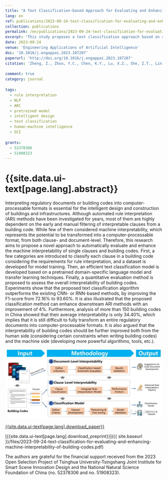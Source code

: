 ```yaml
---
title: "A Text Classification-based Approach for Evaluating and Enhancing the Machine Interpretability of Building Codes"
lang: en
ref: publications/2023-09-24-text-classification-for-evaluating-and-enhancing-machine-interpretability-of-building-codes
collection: publications
permalink: /en/publications/2023-09-24-text-classification-for-evaluating-and-enhancing-machine-interpretability-of-building-codes
excerpt: 'This study proposes a text classification approach based on a pretrained large language model, to identify computer-processible clauses and to evaluate the machine interpretability of building codes. Result show that the proposed algorithm outperforms SOTA methods with an F1-score of 93.6%, and could further improve downstream rule interpretation algorithm by 4%. It is also revealed that the overall interpretability of building codes is only 34.4%.'
date: 2023-09-24
venue: 'Engineering Applications of Artificial Intelligence'
doi: '10.1016/j.engappai.2023.107207'
paperurl: 'http://doi.org/10.1016/j.engappai.2023.107207'
citation: 'Zheng, Z., Zhou, Y.C., Chen, K.Y., Lu, X.Z., She, Z.T., Lin, J.R.* (2024). A Text Classification-based Approach for Evaluating and Enhancing the Machine Interpretability of Building Codes. <i>Engineering Applications of Artificial Intelligence</i>, 127, 107207. doi: 10.1016/j.engappai.2023.107207'

comment: true
category: journal

tags: 
  - rule interpretation
  - NLP
  - ARC
  - pretrained model
  - intelligent design
  - text classification
  - human-machine intelligence
  - SCI

grants:
  - 52378306
  - 51908323
---
```



{{site.data.ui-text[page.lang].abstract}}
====

Interpreting regulatory documents or building codes into computer-processable formats is essential for the intelligent design and construction of buildings and infrastructures. Although automated rule interpretation (ARI) methods have been investigated for years, most of them are highly dependent on the early and manual filtering of interpretable clauses from a building code. While few of them considered machine interpretability, which represents the potential to be transformed into a computer-processable format, from both clause- and document-level. Therefore, this research aims to propose a novel approach to automatically evaluate and enhance the machine interpretability of single clauses and building codes. First, a few categories are introduced to classify each clause in a building code considering the requirements for rule interpretation, and a dataset is developed for model training. Then, an efficient text classification model is developed based on a pretrained domain-specific language model and transfer learning techniques. Finally, a quantitative evaluation method is proposed to assess the overall interpretability of building codes. Experiments show that the proposed text classification algorithm outperforms the existing CNN- or RNN-based methods, by improving the F1-score from 72.16% to 93.60%. It is also illustrated that the proposed classification method can enhance downstream ARI methods with an improvement of 4%. Furthermore, analysis of more than 150 building codes in China showed that their average interpretability is only 34.40%, which implies that it is still difficult to fully transform an entire regulatory documents into computer-processable formats. It is also argued that the interpretability of building codes should be further improved both from the human side (considering certain constraints when writing building codes) and the machine side (developing more powerful algorithms, tools, etc.).

![graphical abstract](/images/2023-09-24-text-classification-for-machine-interpretability-of-building-codes-ga.jpg)

[{{site.data.ui-text[page.lang].download_paper}}]({{page.paperurl}})

[{{site.data.ui-text[page.lang].download_preprint}}]({{ site.baseurl }}/files/2023-09-24-text-classification-for-evaluating-and-enhancing-machine-interpretability-of-building-codes.pdf)

The authors are grateful for the financial support received from the 2023 Open Selection Project of Tsinghua University-Tsingshang Joint Institute for Smart Scene Innovation Design and the National Natural Science Foundation of China (no. 52378306 and no. 51908323).